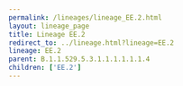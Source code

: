 ```yaml
---
permalink: /lineages/lineage_EE.2.html
layout: lineage_page
title: Lineage EE.2
redirect_to: ../lineage.html?lineage=EE.2
lineage: EE.2
parent: B.1.1.529.5.3.1.1.1.1.1.1.4
children: ['EE.2']
---
```

